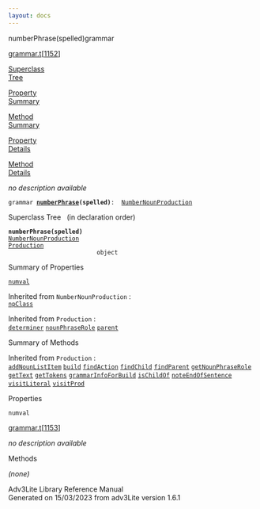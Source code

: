 ```yaml
---
layout: docs
---
```

<span class="title">numberPhrase(spelled)</span><span class="type">grammar</span>

[grammar.t](../file/grammar.t.html)\[[1152](../source/grammar.t.html#1152)\]

[Superclass  
Tree](#_SuperClassTree_)

[Property  
Summary](#_PropSummary_)

[Method  
Summary](#_MethodSummary_)

[Property  
Details](#_Properties_)

[Method  
Details](#_Methods_)



*no description available*

`grammar `**[`numberPhrase`](../object/numberPhrase1.html)`(spelled)`**` :   `[`NumberNounProduction`](../object/NumberNounProduction.html)



<span id="_SuperClassTree_"></span>



<span class="hdln">Superclass Tree</span>   (in declaration order)



**`numberPhrase(spelled)`**  
[`NumberNounProduction`](../object/NumberNounProduction.html)  
[`Production`](../object/Production.html)  
`                         object`  
<span id="_PropSummary_"></span>



<span class="hdln">Summary of Properties</span>  



[`numval`](#numval)

Inherited from `NumberNounProduction` :  
[`npClass`](../object/NumberNounProduction.html#npClass)

Inherited from `Production` :  
[`determiner`](../object/Production.html#determiner) [`nounPhraseRole`](../object/Production.html#nounPhraseRole) [`parent`](../object/Production.html#parent)

<span id="_MethodSummary_"></span>



<span class="hdln">Summary of Methods</span>  







Inherited from `Production` :  
[`addNounListItem`](../object/Production.html#addNounListItem) [`build`](../object/Production.html#build) [`findAction`](../object/Production.html#findAction) [`findChild`](../object/Production.html#findChild) [`findParent`](../object/Production.html#findParent) [`getNounPhraseRole`](../object/Production.html#getNounPhraseRole) [`getText`](../object/Production.html#getText) [`getTokens`](../object/Production.html#getTokens) [`grammarInfoForBuild`](../object/Production.html#grammarInfoForBuild) [`isChildOf`](../object/Production.html#isChildOf) [`noteEndOfSentence`](../object/Production.html#noteEndOfSentence) [`visitLiteral`](../object/Production.html#visitLiteral) [`visitProd`](../object/Production.html#visitProd)

<span id="_Properties_"></span>



<span class="hdln">Properties</span>  



<span id="numval"></span>

`numval`

[grammar.t](../file/grammar.t.html)\[[1153](../source/grammar.t.html#1153)\]



*no description available*



<span id="_Methods_"></span>



<span class="hdln">Methods</span>  



*(none)*



Adv3Lite Library Reference Manual  
Generated on 15/03/2023 from adv3Lite version 1.6.1


